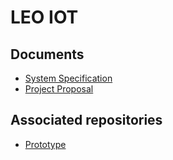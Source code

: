 # LEO IOT

## Documents

- [System Specification](https://2021-4ahitm-itp.github.io/01-project-proposal-school-iot/)
- [Project Proposal](https://2021-4ahitm-itp.github.io/01-project-proposal-school-iot/Proposal)

## Associated repositories

- [Prototype](https://github.com/QuirinEcker/quarkus-mqtt)
